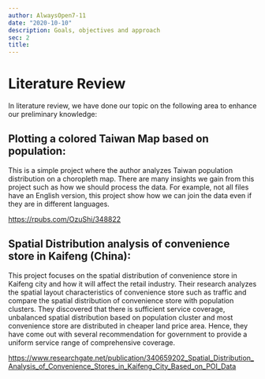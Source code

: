 ```yaml
---
author: AlwaysOpen7-11
date: "2020-10-10"
description: Goals, objectives and approach
sec: 2
title: 
---
```


# Literature Review 

In literature review, we have done our topic on the following area to enhance our preliminary knowledge: 

## Plotting a colored Taiwan Map based on population: 

This is a simple project where the author analyzes Taiwan population distribution on a choropleth map. There are many insights we gain from this project such as how we should process the data. For example, not all files have an English version, this project show how we can join the data even if they are in different languages. 

https://rpubs.com/OzuShi/348822 

 

## Spatial Distribution analysis of convenience store in Kaifeng (China): 

This project focuses on the spatial distribution of convenience store in Kaifeng city and how it will affect the retail industry. Their research analyzes the spatial layout characteristics of convenience store such as traffic and compare the spatial distribution of convenience store with population clusters. They discovered that there is sufficient service coverage, unbalanced spatial distribution based on population cluster and most convenience store are distributed in cheaper land price area. Hence, they have come out with several recommendation for government to provide a uniform service range of comprehensive coverage. 

https://www.researchgate.net/publication/340659202_Spatial_Distribution_Analysis_of_Convenience_Stores_in_Kaifeng_City_Based_on_POI_Data 









